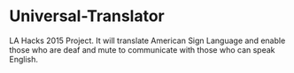 # Universal-Translator
LA Hacks 2015 Project. It will translate American Sign Language and enable those who are deaf and mute to communicate with those who can speak English.
